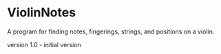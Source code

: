 # ViolinNotes

A program for finding notes, fingerings, strings, and positions on a violin.

version 1.0 - initial version
